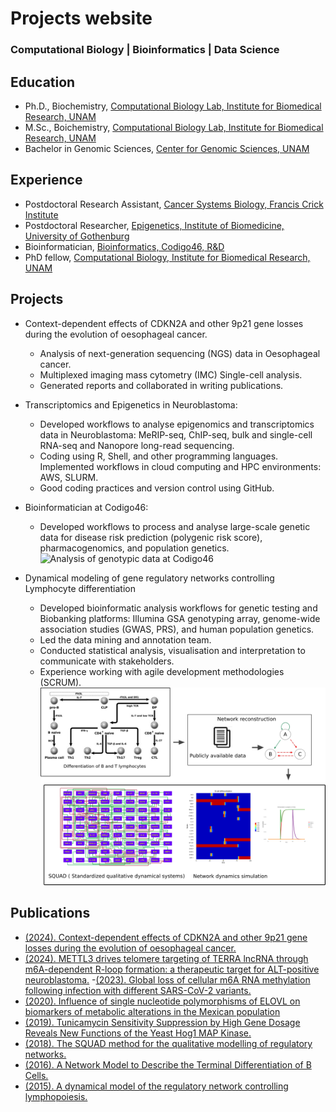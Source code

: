 # Projects website
### Computational Biology | Bioinformatics | Data Science

## Education
* Ph.D., Biochemistry, [Computational Biology Lab, Institute for Biomedical Research, UNAM](https://www.linkedin.com/in/dr-luis-mendoza)
* M.Sc., Boichemistry, [Computational Biology Lab, Institute for Biomedical Research, UNAM](https://www.linkedin.com/in/dr-luis-mendoza)
* Bachelor in Genomic Sciences, [Center for Genomic Sciences, UNAM](https://www.ccg.unam.mx/en/about/)

## Experience
* Postdoctoral Research Assistant, [Cancer Systems Biology, Francis Crick Institute](https://www.crick.ac.uk/research/labs/francesca-ciccarelli)
* Postdoctoral Researcher, [Epigenetics, Institute of Biomedicine, University of Gothenburg](https://www.gu.se/en/research/tanmoy-mondal)
* Bioinformatician, [Bioinformatics, Codigo46, R&D](http://linkedin.com/company/codigo46/)
* PhD fellow, [Computational Biology, Institute for Biomedical Research, UNAM](https://www.linkedin.com/in/dr-luis-mendoza)

## Projects
* Context-dependent effects of CDKN2A and other 9p21 gene losses during the evolution of oesophageal cancer.
   - Analysis of next-generation sequencing (NGS) data in Oesophageal cancer.
   - Multiplexed imaging mass cytometry (IMC) Single-cell analysis.
   - Generated reports and collaborated in writing publications.

* Transcriptomics and Epigenetics in Neuroblastoma:
    - Developed workflows to analyse epigenomics and transcriptomics data in Neuroblastoma: MeRIP-seq, ChIP-seq, bulk and single-cell RNA-seq and Nanopore long-read sequencing.
    - Coding using R, Shell, and other programming languages. Implemented workflows in cloud computing and HPC environments: AWS, SLURM.
    - Good coding practices and version control using GitHub.

* Bioinformatician at Codigo46: 
    * Developed workflows to process and analyse large-scale genetic data for disease risk prediction (polygenic risk score), pharmacogenomics, and population genetics.
![Analysis of genotypic data at Codigo46](/images/codigo46_workflow.png)

* Dynamical modeling of gene regulatory networks controlling Lymphocyte differentiation
    - Developed bioinformatic analysis workflows for genetic testing and Biobanking platforms: 
        Illumina GSA genotyping array, genome-wide association studies (GWAS, PRS), and human population genetics.
    - Led the data mining and annotation team.
    - Conducted statistical analysis, visualisation and interpretation to communicate with stakeholders.
    - Experience working with agile development methodologies (SCRUM).
![Dynamical modeling of gene regulatory networks controlling Lymphocyte differentiation](/images/network_workflow.png)

## Publications
- [(2024). Context-dependent effects of CDKN2A and other 9p21 gene losses during the evolution of oesophageal cancer.](https://www.biorxiv.org/content/10.1101/2024.01.24.576991v1)
- [(2024). METTL3 drives telomere targeting of TERRA lncRNA through m6A-dependent R-loop formation: a therapeutic target for ALT-positive neuroblastoma.]( https://doi.org/10.1093/nar/gkad1242)
-[(2023). Global loss of cellular m6A RNA methylation following infection with different SARS-CoV-2 variants.](https://www.genome.org/cgi/doi/10.1101/gr.276407.12)
- [(2020). Influence of single nucleotide polymorphisms of ELOVL on biomarkers of metabolic alterations in the Mexican population](https://doi.org/10.3390/nu12113389)
- [(2019). Tunicamycin Sensitivity Suppression by High Gene Dosage Reveals New Functions of the Yeast Hog1 MAP Kinase.](https://doi.org/10.3390/cells8070710)
- [(2018). The SQUAD method for the qualitative modelling of regulatory networks.](https://doi.org/10.1007/978-1-4939-8618-7_9)
- [(2016). A Network Model to Describe the Terminal Differentiation of B Cells.](https://doi.org/10.1371/journal.pcbi.1004696)
- [(2015). A dynamical model of the regulatory network controlling lymphopoiesis.](https://doi.org/10.1016/j.biosystems.2015.09.004)